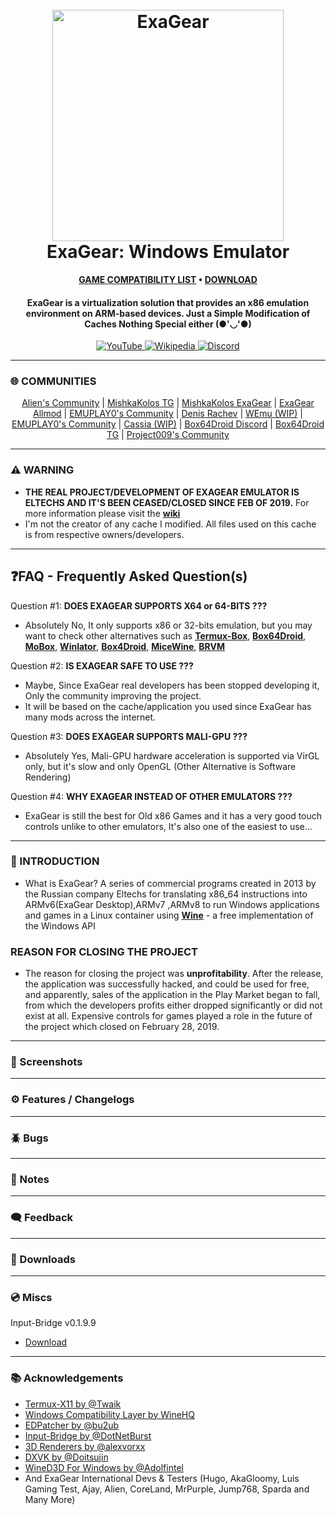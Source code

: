 <h1 align="center">
  <br>
  <a href="#"><img src="https://raw.githubusercontent.com/XHYN-PH/exagear-302/main/logo/eltechs-sq-512-nopub.png" alt="ExaGear" width="370"></a>
  <br>
  <b>ExaGear: Windows Emulator</b>
  <br>
</h1>

<p align="center">
      <b><a href="https://github.com/XHYN-PH/exagear-302/issues">GAME COMPATIBILITY LIST</a> • <a href="#-downloads">DOWNLOAD</a></b>
</p>

<h4 align="center">ExaGear is a virtualization solution that provides an x86 emulation environment on ARM-based devices. Just a Simple Modification of Caches Nothing Special either (●'◡'●)
</h4>

<p align="center">
    <a href="https://youtube.com/@xhyn_ph">
        <img src="https://img.shields.io/badge/YouTube-red?color=bd2c00&label=SUBSCRIBE&logo=youtube&logoColor=white"
            alt="YouTube">
     <a href="https://exagear.wiki">
        <img src="https://img.shields.io/badge/Wikipedia-%23000000.svg?color=6cc644&label=ExaGear&logo=wikipedia&logoColor=white"
            alt="Wikipedia">
     </a>
    <a href="https://discord.com/invite/q842JB4gCm">
        <img src="https://img.shields.io/discord/398318088170242053?color=5865F2&label=EmuGear&logo=discord&logoColor=white"
            alt="Discord">
    </a>
</p>

---

### 🌐 COMMUNITIES
<p align="center">
  <a href="https://t.me/exageartesting">Alien's Community</a> |
  <a href="https://t.me/MishkaKolosExagear">MishkaKolos TG</a> |
  <a href="https://discord.com/invite/qJ4HvDt">MishkaKolos ExaGear</a> |
  <a href="https://t.me/exagearallmod">ExaGear Allmod</a> |
  <a href="https://discord.gg/XpbEp3dWv3">EMUPLAY0's Community</a> |
  <a href="https://t.me/denis_rachev2">Denis Rachev</a> |
  <a href="https://t.me/+IubWjXHbtScwOWQy">WEmu (WIP)</a> |
  <a href="https://discord.gg/XpbEp3dWv3">EMUPLAY0's Community</a> |
  <a href="https://discord.gg/XnbXNQM">Cassia (WIP)</a> |
  <a href="https://discord.gg/thjpZ4P7Bm">Box64Droid Discord</a> |
  <a href="https://t.me/box64droidchat">Box64Droid TG</a> |
  <a href="https://discord.com/invite/GAg9eYg24G">Project009's Community</a>
</p>

---

### ⚠️ WARNING
- **THE REAL PROJECT/DEVELOPMENT OF EXAGEAR EMULATOR IS ELTECHS AND IT'S BEEN CEASED/CLOSED SINCE FEB OF 2019.** For more information please visit the **[wiki](https://exagear.wiki)**
- I'm not the creator of any cache I modified. All files used on this cache is from respective owners/developers.

---

## ❓FAQ - Frequently Asked Question(s)
Question #1: **DOES EXAGEAR SUPPORTS X64 or 64-BITS ???**
- Absolutely No, It only supports x86 or 32-bits emulation, but you may want to check other alternatives such as **[Termux-Box](https://github.com/olegos2/termux-box)**, **[Box64Droid](https://github.com/Ilya114/Box64Droid)**, **[MoBox](https://github.com/olegos2/mobox)**, **[Winlator](https://github.com/brunodev85/winlator)**, **[Box4Droid](https://github.com/Herick75/Box4Droid)**, **[MiceWine](https://github.com/KreitinnSoftware/MiceWine)**, **[BRVM](https://github.com/Gamelover7825/BRVM)**

Question #2: **IS EXAGEAR SAFE TO USE ???**
- Maybe, Since ExaGear real developers has been stopped developing it, Only the community improving the project.
- It will be based on the cache/application you used since ExaGear has many mods across the internet.

Question #3: **DOES EXAGEAR SUPPORTS MALI-GPU ???**
- Absolutely Yes, Mali-GPU hardware acceleration is supported via VirGL only, but it's slow and only OpenGL (Other Alternative is Software Rendering)

Question #4: **WHY EXAGEAR INSTEAD OF OTHER EMULATORS ???**
- ExaGear is still the best for Old x86 Games and it has a very good touch controls unlike to other emulators, It's also one of the easiest to use...

---

### 📄 INTRODUCTION
- What is ExaGear? A series of commercial programs created in 2013 by the Russian company Eltechs for translating x86_64 instructions into ARMv6(ExaGear Desktop),ARMv7 ,ARMv8 to run Windows applications and games in a Linux container using **[Wine](https://www.winehq.org/)** - a free implementation of the Windows API

### REASON FOR CLOSING THE PROJECT
- The reason for closing the project was **unprofitability**. After the release, the application was successfully hacked, and could be used for free, and apparently, sales of the application in the Play Market began to fall, from which the developers profits either dropped significantly or did not exist at all. Expensive controls for games played a role in the future of the project which closed on February 28, 2019.

----

### 📲 Screenshots

---

### ⚙️ Features / Changelogs

---

### 🪲 Bugs

---

### 📝 Notes

---

### 🗨️ Feedback

---

### 🔗 Downloads

---

### 💿 Miscs
Input-Bridge v0.1.9.9
- [Download](https://cdn.discordapp.com/attachments/1066960343651340348/1091712585084190861/InputBridge_v0.1.9.9.apk)

---

### 📚 Acknowledgements

 - [Termux-X11 by @Twaik](https://github.com/twaik/)
 - [Windows Compatibility Layer by WineHQ](https://www.winehq.org/)
 - [EDPatcher by @bu2ub](https://github.com/ewt45/)
 - [Input-Bridge by @DotNetBurst](https://github.com/DotNetBurst/)
 - [3D Renderers by @alexvorxx](https://github.com/alexvorxx/)
 - [DXVK by @Doitsujin](https://github.com/doitsujin/dxvk)
 - [WineD3D For Windows by @Adolfintel](https://github.com/adolfintel/wined3d4win)
 - And ExaGear International Devs & Testers (Hugo, AkaGloomy, Luis Gaming Test, Ajay, Alien, CoreLand, MrPurple, Jump768, Sparda and Many More)
